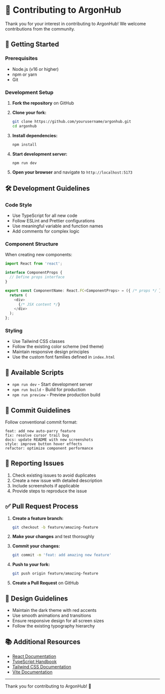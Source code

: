 # 🤝 Contributing to ArgonHub

Thank you for your interest in contributing to ArgonHub! We welcome contributions from the community.

## 🚀 Getting Started

### Prerequisites

- Node.js (v16 or higher)
- npm or yarn
- Git

### Development Setup

1. **Fork the repository** on GitHub
2. **Clone your fork:**
   ```bash
   git clone https://github.com/yourusername/argonhub.git
   cd argonhub
   ```

3. **Install dependencies:**
   ```bash
   npm install
   ```

4. **Start development server:**
   ```bash
   npm run dev
   ```

5. **Open your browser** and navigate to `http://localhost:5173`

## 🛠️ Development Guidelines

### Code Style

- Use TypeScript for all new code
- Follow ESLint and Prettier configurations
- Use meaningful variable and function names
- Add comments for complex logic

### Component Structure

When creating new components:

```typescript
import React from 'react';

interface ComponentProps {
  // Define props interface
}

export const ComponentName: React.FC<ComponentProps> = ({ /* props */ }) => {
  return (
    <div>
      {/* JSX content */}
    </div>
  );
};
```

### Styling

- Use Tailwind CSS classes
- Follow the existing color scheme (red theme)
- Maintain responsive design principles
- Use the custom font families defined in `index.html`

## 🔧 Available Scripts

- `npm run dev` - Start development server
- `npm run build` - Build for production
- `npm run preview` - Preview production build

## 📝 Commit Guidelines

Follow conventional commit format:

```
feat: add new auto-parry feature
fix: resolve cursor trail bug
docs: update README with new screenshots
style: improve button hover effects
refactor: optimize component performance
```

## 🐛 Reporting Issues

1. Check existing issues to avoid duplicates
2. Create a new issue with detailed description
3. Include screenshots if applicable
4. Provide steps to reproduce the issue

## ✅ Pull Request Process

1. **Create a feature branch:**
   ```bash
   git checkout -b feature/amazing-feature
   ```

2. **Make your changes** and test thoroughly

3. **Commit your changes:**
   ```bash
   git commit -m 'feat: add amazing new feature'
   ```

4. **Push to your fork:**
   ```bash
   git push origin feature/amazing-feature
   ```

5. **Create a Pull Request** on GitHub

## 🎨 Design Guidelines

- Maintain the dark theme with red accents
- Use smooth animations and transitions
- Ensure responsive design for all screen sizes
- Follow the existing typography hierarchy

## 📚 Additional Resources

- [React Documentation](https://reactjs.org/docs)
- [TypeScript Handbook](https://www.typescriptlang.org/docs/)
- [Tailwind CSS Documentation](https://tailwindcss.com/docs)
- [Vite Documentation](https://vitejs.dev/guide/)

---

Thank you for contributing to ArgonHub! 🚀
